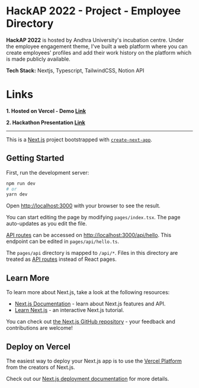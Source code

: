 # HackAP 2022 - Project - Employee Directory

**HackAP 2022** is hosted by Andhra University's incubation centre. Under the employee engagement theme, I've built a web platform where you can create employees' profiles and add their work history on the platform which is made publicly available.

**Tech Stack:** Nextjs, Typescript, TailwindCSS, Notion API

# Links

 **1. Hosted on Vercel - Demo [Link](https://hackap-2022.vercel.app/#)**
 
**2. Hackathon Presentation [Link](https://docs.google.com/presentation/d/1Xl8vn9_uChiv1Umvqjj2p-G01bSD0ooFFa30NsCiFb4/edit#slide=id.g19a57639667_0_19)**

****

This is a [Next.js](https://nextjs.org/) project bootstrapped with [`create-next-app`](https://github.com/vercel/next.js/tree/canary/packages/create-next-app).

## Getting Started

First, run the development server:

```bash
npm run dev
# or
yarn dev
```

Open [http://localhost:3000](http://localhost:3000) with your browser to see the result.

You can start editing the page by modifying `pages/index.tsx`. The page auto-updates as you edit the file.

[API routes](https://nextjs.org/docs/api-routes/introduction) can be accessed on [http://localhost:3000/api/hello](http://localhost:3000/api/hello). This endpoint can be edited in `pages/api/hello.ts`.

The `pages/api` directory is mapped to `/api/*`. Files in this directory are treated as [API routes](https://nextjs.org/docs/api-routes/introduction) instead of React pages.

## Learn More

To learn more about Next.js, take a look at the following resources:

- [Next.js Documentation](https://nextjs.org/docs) - learn about Next.js features and API.
- [Learn Next.js](https://nextjs.org/learn) - an interactive Next.js tutorial.

You can check out [the Next.js GitHub repository](https://github.com/vercel/next.js/) - your feedback and contributions are welcome!

## Deploy on Vercel

The easiest way to deploy your Next.js app is to use the [Vercel Platform](https://vercel.com/new?utm_medium=default-template&filter=next.js&utm_source=create-next-app&utm_campaign=create-next-app-readme) from the creators of Next.js.

Check out our [Next.js deployment documentation](https://nextjs.org/docs/deployment) for more details.
